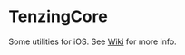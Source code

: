 TenzingCore
===========

Some utilities for iOS. See [Wiki](https://github.com/endSly/TenzingCore/wiki) for more info.
